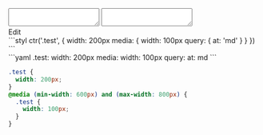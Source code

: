 <div data-size="200" class="code-cont" data-example="at">
    <div class="code">
        <div class="code-wrap">
            <textarea id="stylus"></textarea>
            <textarea id="css"></textarea>
            <div class="edit-code">
                <span>Edit</span>
            </div>
        </div>
    </div>
</div>


<div data-size="200" data-examples="stylus"></div>
```styl
ctr('.test', {
  width: 200px
  media: {
    width: 100px
    query: {
      at: 'md'
    }
  }
})
```

<div data-size="200" data-examples="yaml"></div>
```yaml
.test:
  width: 200px
  media:
    width: 100px
    query:
      at: md
```

```css
.test {
  width: 200px;
}
@media (min-width: 600px) and (max-width: 800px) {
  .test {
    width: 100px;
  }
}
```
<div class="cf"></div>
